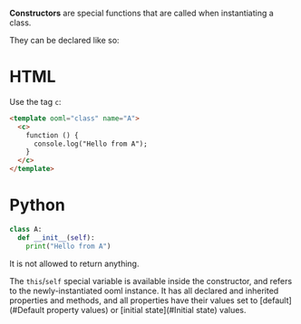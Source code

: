 **Constructors** are special functions that are called when instantiating a class.

They can be declared like so:

<!-- begin tabbed sections -->

# HTML

Use the tag `c`:

```html
<template ooml="class" name="A">
  <c>
    function () {
      console.log("Hello from A");
    }
  </c>
</template>
```

# Python

```python
class A:
  def __init__(self):
    print("Hello from A")
```

<!-- end tabbed sections -->

It is not allowed to return anything.

The `this`/`self` special variable is available inside the constructor, and refers to the newly-instantiated ooml instance. It has all declared and inherited properties and methods, and all properties have their values set to [default](#Default property values) or [initial state](#Initial state) values.

